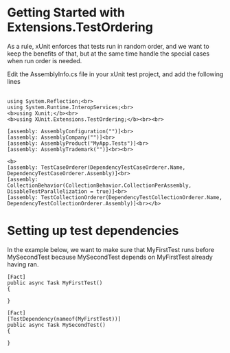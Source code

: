 # Getting Started with Extensions.TestOrdering

As a rule, xUnit enforces that tests run in random order, and we want to keep the benefits of that, but at the same time handle the special cases when run order is needed. 

Edit the AssemblyInfo.cs file in your xUnit test project, and add the following lines<br><br>


    using System.Reflection;<br>
    using System.Runtime.InteropServices;<br>
    <b>using Xunit;</b><br>
    <b>using XUnit.Extensions.TestOrdering;</b><br><br>
    
    [assembly: AssemblyConfiguration("")]<br>
    [assembly: AssemblyCompany("")]<br>
    [assembly: AssemblyProduct("MyApp.Tests")]<br>
    [assembly: AssemblyTrademark("")]<br><br>
    
    <b>
    [assembly: TestCaseOrderer(DependencyTestCaseOrderer.Name, DependencyTestCaseOrderer.Assembly)]<br>
    [assembly: CollectionBehavior(CollectionBehavior.CollectionPerAssembly, DisableTestParallelization = true)]<br>
    [assembly: TestCollectionOrderer(DependencyTestCollectionOrderer.Name, DependencyTestCollectionOrderer.Assembly)]<br></b>



# Setting up test dependencies

In the example below, we want to make sure that MyFirstTest runs before MySecondTest because MySecondTest depends on MyFirstTest already having ran.

    [Fact]
    public async Task MyFirstTest()
    {
        
    }
  
    [Fact]
    [TestDependency(nameof(MyFirstTest))]
    public async Task MySecondTest()
    {
        
    }
